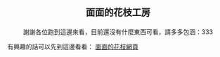 ## <p align="center">面面的花枝工房</p>
<p align="center">謝謝各位跑到這邊來看，目前還沒有什麼東西可看，請多多包涵：333</p>

<p align="center">

有興趣的話可以先到這邊看看：
[面面的花枝網頁](http://splatoon-mingming.com)

</p>